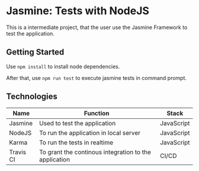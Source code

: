 # Jasmine: Tests with NodeJS

This is a intermediate project, that the user use the Jasmine Framework to test the application.

## Getting Started

Use ``npm install`` to install node dependencies.

After that, use ``npm run test`` to execute jasmine tests in command prompt.

## Technologies

Name | Function | Stack |
---------------- | ---------------- | --------------
Jasmine | Used to test the application | JavaScript
NodeJS | To run the application in local server | JavaScript
Karma | To run the tests in realtime | JavaScript
Travis CI | To grant the continous integration to the application | CI/CD
